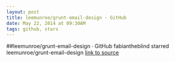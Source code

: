 ```yaml
---
layout: post
title: leemunroe/grunt-email-design · GitHub
date: May 22, 2014 at 09:30AM
tags: github, stars
---
```

##leemunroe/grunt-email-design · GitHub
fabiantheblind starred leemunroe/grunt-email-design
[link to source](http://ift.tt/1mKQuwe) 
